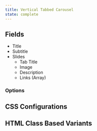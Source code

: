 ```yaml
---
title: Vertical Tabbed Carousel
state: complete
---
```


## Fields

- Title
- Subtitle
- Slides
    - Tab Title
    - Image
    - Description 
    - Links (Array)


### Options

## CSS Configurations

## HTML Class Based Variants
